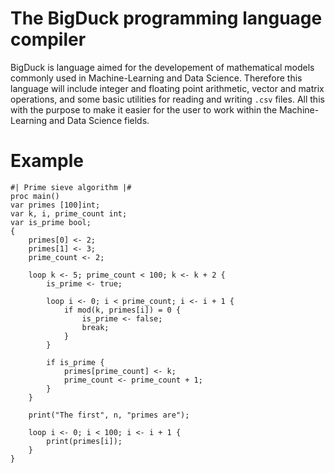 
# The BigDuck programming language compiler

BigDuck is language aimed for the developement of mathematical models commonly
used in Machine-Learning and Data Science. Therefore this language will include
integer and floating point arithmetic, vector and matrix operations, and some
basic utilities for reading and writing `.csv` files. All this with the purpose
to make it easier for the user to work within the Machine-Learning and Data
Science fields.

# Example

```
#| Prime sieve algorithm |#
proc main()
var primes [100]int;
var k, i, prime_count int;
var is_prime bool;
{
    primes[0] <- 2;
    primes[1] <- 3;
    prime_count <- 2;

    loop k <- 5; prime_count < 100; k <- k + 2 {
        is_prime <- true;

        loop i <- 0; i < prime_count; i <- i + 1 {
            if mod(k, primes[i]) = 0 {
                is_prime <- false;
                break;
            }
        }

        if is_prime {
            primes[prime_count] <- k;
            prime_count <- prime_count + 1;
        }
    }

    print("The first", n, "primes are");

    loop i <- 0; i < 100; i <- i + 1 {
        print(primes[i]);
    }
}

```

